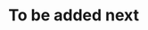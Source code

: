 # To be added next
<!-- 1. Modify config-logger so that the messages don't print second times on terminal -->
<!-- 2. Modify the trading part so that each time whe you check the status, the profit and invested value currently would be shown -->